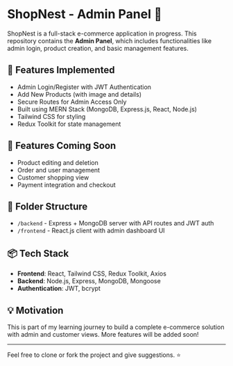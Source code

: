 # ShopNest - Admin Panel 🛒

ShopNest is a full-stack e-commerce application in progress. This repository contains the **Admin Panel**, which includes functionalities like admin login, product creation, and basic management features.

## 🔧 Features Implemented

- Admin Login/Register with JWT Authentication
- Add New Products (with image and details)
- Secure Routes for Admin Access Only
- Built using MERN Stack (MongoDB, Express.js, React, Node.js)
- Tailwind CSS for styling
- Redux Toolkit for state management

## 🚧 Features Coming Soon

- Product editing and deletion
- Order and user management
- Customer shopping view
- Payment integration and checkout

## 📁 Folder Structure

- `/backend` - Express + MongoDB server with API routes and JWT auth
- `/frontend` - React.js client with admin dashboard UI

## 📦 Tech Stack

- **Frontend**: React, Tailwind CSS, Redux Toolkit, Axios
- **Backend**: Node.js, Express, MongoDB, Mongoose
- **Authentication**: JWT, bcrypt

## 💡 Motivation

This is part of my learning journey to build a complete e-commerce solution with admin and customer views. More features will be added soon!

---

Feel free to clone or fork the project and give suggestions. ⭐
